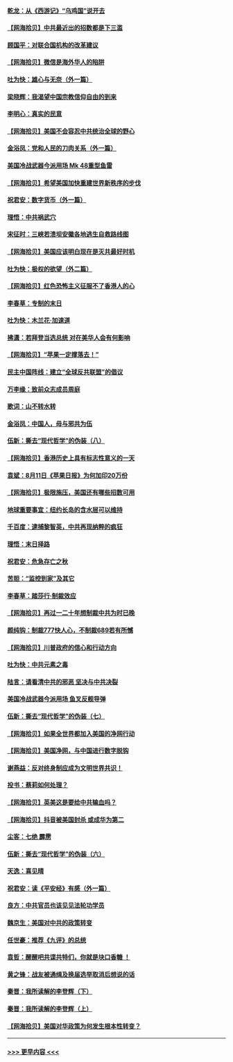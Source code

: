 #### [乾龙：从《西游记》“乌鸡国”说开去](../pages/nsc993/n12341690.md?t=08191251) 
#### [【网海拾贝】中共最近出的招数都是下三滥](../pages/nsc993/n12341593.md?t=08191251) 
#### [顾国平：对联合国机构的改革建议](../pages/nsc993/n12339928.md?t=08191251) 
#### [【网海拾贝】微信是海外华人的陷阱](../pages/nsc993/n12338868.md?t=08191251) 
#### [吐为快：雄心与无奈（外一篇）](../pages/nsc993/n12338132.md?t=08191251) 
#### [梁晓辉：我渴望中国宗教信仰自由的到来](../pages/nsc993/n12336657.md?t=08191251) 
#### [李明心：真实的民意](../pages/nsc993/n12336089.md?t=08191251) 
#### [【网海拾贝】美国不会容忍中共统治全球的野心](../pages/nsc993/n12336063.md?t=08191251) 
#### [金浴凤：党和人民的刀肉关系（外一篇）](../pages/nsc993/n12335834.md?t=08191251) 
#### [美国冷战武器今派用场 Mk 48重型鱼雷](../pages/nsc993/n12335354.md?t=08191251) 
#### [【网海拾贝】希望美国加快重建世界新秩序的步伐](../pages/nsc993/n12334224.md?t=08191251) 
#### [祝君安：数字货币（外一篇）](../pages/nsc993/n12334186.md?t=08191251) 
#### [理悟：中共祸武穴](../pages/nsc993/n12333962.md?t=08191251) 
#### [宋征时：三峡若溃坝安徽各地逃生自救路线图](../pages/nsc993/n12332450.md?t=08191251) 
#### [【网海拾贝】美国应该明白现在是灭共最好时机](../pages/nsc993/n12332313.md?t=08191251) 
#### [吐为快：极权的欲望（外二篇）](../pages/nsc993/n12332089.md?t=08191251) 
#### [【网海拾贝】红色恐怖主义征服不了香港人的心](../pages/nsc993/n12329296.md?t=08191251) 
#### [李春草：专制的末日](../pages/nsc993/n12329079.md?t=08191251) 
#### [吐为快：木兰花‧加速道](../pages/nsc993/n12327366.md?t=08191251) 
#### [拂潇：若拜登当选总统 对在美华人会有何影响](../pages/nsc993/n12295996.md?t=08191251) 
#### [【网海拾贝】“苹果一定撑落去！”](../pages/nsc993/n12326784.md?t=08191251) 
#### [民主中国阵线：建立“全球反共联盟”的倡议](../pages/nsc993/n12324177.md?t=08191251) 
#### [万李缘：致前众志成员周庭](../pages/nsc993/n12324635.md?t=08191251) 
#### [歌词：山不转水转](../pages/nsc993/n12324599.md?t=08191251) 
#### [金浴凤：中国人，毋与邪共为伍](../pages/nsc993/n12324257.md?t=08191251) 
#### [伍新：撕去“现代哲学”的伪装（八）](../pages/nsc993/n12324188.md?t=08191251) 
#### [【网海拾贝】香港历史上具有标志性意义的一天](../pages/nsc993/n12324021.md?t=08191251) 
#### [袁斌：8月11日《苹果日报》为何加印20万份](../pages/nsc993/n12323955.md?t=08191251) 
#### [【网海拾贝】极限施压，美国还有哪些招数可用](../pages/nsc993/n12322512.md?t=08191251) 
#### [地球重要事宜：纽约长岛的含水层可以维持](../pages/nsc993/n12321844.md?t=08191251) 
#### [千百度：逮捕黎智英，中共再现纳粹的疯狂](../pages/nsc993/n12321777.md?t=08191251) 
#### [理悟：末日择路](../pages/nsc993/n12320812.md?t=08191251) 
#### [祝君安：危急存亡之秋](../pages/nsc993/n12320795.md?t=08191251) 
#### [苦胆：“监控到家”及其它](../pages/nsc993/n12320751.md?t=08191251) 
#### [李春草：踏莎行·制裁效应](../pages/nsc993/n12318290.md?t=08191251) 
#### [【网海拾贝】再过一二十年想制裁中共为时已晚](../pages/nsc993/n12318195.md?t=08191251) 
#### [颜纯钩：制裁777快人心，不制裁689若有所憾](../pages/nsc993/n12316912.md?t=08191251) 
#### [【网海拾贝】川普政府的信心和行动方向](../pages/nsc993/n12316673.md?t=08191251) 
#### [吐为快：中共元素之毒](../pages/nsc993/n12316547.md?t=08191251) 
#### [陆言：请看清中共的邪恶 坚决与中共决裂](../pages/nsc993/n12315784.md?t=08191251) 
#### [美国冷战武器今派用场 鱼叉反舰导弹](../pages/nsc993/n12316258.md?t=08191251) 
#### [伍新：撕去“现代哲学”的伪装（七）](../pages/nsc993/n12315846.md?t=08191251) 
#### [【网海拾贝】如果全世界都加入美国的净网行动](../pages/nsc993/n12315588.md?t=08191251) 
#### [【网海拾贝】美国净网，与中国进行数字脱钩](../pages/nsc993/n12312813.md?t=08191251) 
#### [谢燕益：反对终身制应成为文明世界共识！](../pages/nsc993/n12310465.md?t=08191251) 
#### [投书：蔡莉如何处理？](../pages/nsc993/n12310224.md?t=08191251) 
#### [【网海拾贝】英美这是要给中共输血吗？](../pages/nsc993/n12307646.md?t=08191251) 
#### [【网海拾贝】抖音被美国封杀 或成华为第二](../pages/nsc993/n12305277.md?t=08191251) 
#### [尘客：七绝 霹雳](../pages/nsc993/n12304053.md?t=08191251) 
#### [伍新：撕去“现代哲学”的伪装（六）](../pages/nsc993/n12303243.md?t=08191251) 
#### [天逸：喜见晴](../pages/nsc993/n12303226.md?t=08191251) 
#### [祝君安：读《平安经》有感（外一篇）](../pages/nsc993/n12303170.md?t=08191251) 
#### [良方：中共官员也该见见法轮功学员](../pages/nsc993/n12302985.md?t=08191251) 
#### [魏京生：美国对中共的政策转变](../pages/nsc993/n12302929.md?t=08191251) 
#### [任世豪：推荐《九评》的总统](../pages/nsc993/n12302838.md?t=08191251) 
#### [袁哲：醒醒吧共谍共特们，你就是块口香糖 ！](../pages/nsc993/n12302678.md?t=08191251) 
#### [黄之锋：战友被通缉及换届选举取消后想说的话](../pages/nsc993/n12302681.md?t=08191251) 
#### [秦晋：我所读解的李登辉（下）](../pages/nsc993/n12302171.md?t=08191251) 
#### [秦晋：我所读解的李登辉（上）](../pages/nsc993/n12301979.md?t=08191251) 
#### [【网海拾贝】美国对华政策为何发生根本性转变？](../pages/nsc993/n12302091.md?t=08191251) 

----
#### [ >>> 更早内容 <<< ](../indexes/nsc993-earlier.md)
